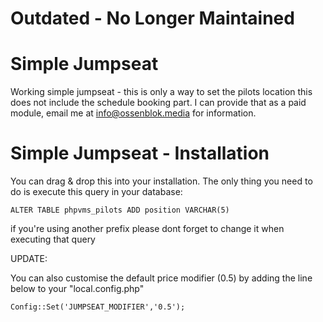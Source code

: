 # Outdated - No Longer Maintained
# Simple Jumpseat
Working simple jumpseat - this is only a way to set the pilots location this does not include the schedule booking part. I can provide that as a paid module, email me at info@ossenblok.media for information.

# Simple Jumpseat - Installation
You can drag & drop this into your installation. The only thing you need to do is execute this query in your database:
```
ALTER TABLE phpvms_pilots ADD position VARCHAR(5)
```
if you're using another prefix please dont forget to change it when executing that query

UPDATE:

You can also customise the default price modifier (0.5) by adding the line below to your "local.config.php"
```
Config::Set('JUMPSEAT_MODIFIER','0.5');
```
